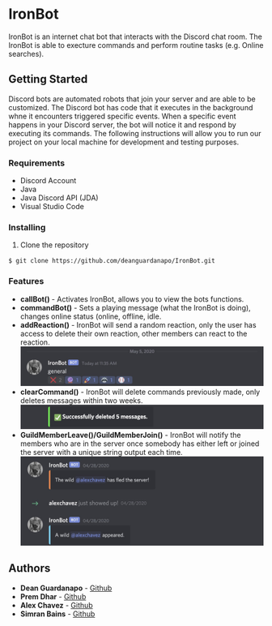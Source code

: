 # IronBot
IronBot is an internet chat bot that interacts with the Discord chat room. The IronBot is able to execture commands and perform routine tasks (e.g. Online searches).

## Getting Started
Discord bots are automated robots that join your server and are able to be customized. The Discord bot has code that it executes in the background whne it encounters triggered specific events. When a specific event happens in your Discord server, the bot will notice it and respond by executing its commands. 
The following instructions will allow you to run our project on your local machine for development and testing purposes. 

### Requirements
* Discord Account
* Java
* Java Discord API (JDA)
* Visual Studio Code

### Installing
1. Clone the repository
```
$ git clone https://github.com/deanguardanapo/IronBot.git
```

### Features
* **callBot()** - Activates IronBot, allows you to view the bots functions.
* **commandBot()** - Sets a playing message (what the IronBot is doing), changes online status (online, offline, idle.
* **addReaction()** - IronBot will send a random reaction, only the user has access to delete their own reaction, other members can react to the reaction. 
![](Images/Reactions.jpg)
* **clearCommand()** - IronBot will delete commands previously made, only deletes messages within two weeks. 
![](Images/DeleteMessages.jpg)
* **GuildMemberLeave()/GuildMemberJoin()** - IronBot will notify the members who are in the server once somebody has either left or joined the server with a unique string output each time.
![](Images/MemberLeave:Join.jpg) 

## Authors
* **Dean Guardanapo** - [Github](https://github.com/Deanguardanapo)
* **Prem Dhar** - [Github](https://github.com/PremDh)
* **Alex Chavez** - [Github](https://github.com/Alexchavez1)
* **Simran Bains** - [Github](https://github.com/Simranb82232)
